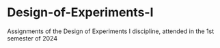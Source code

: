 # Design-of-Experiments-I
Assignments of the Design of Experiments I discipline, attended in the 1st semester of 2024
